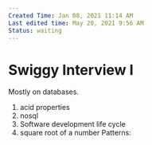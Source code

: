 ```yaml
---
Created Time: Jan 08, 2021 11:14 AM
Last edited time: May 20, 2021 9:56 AM
Status: waiting
---
```


# Swiggy Interview I

Mostly on databases. 
1. acid properties
2. nosql
3. Software development life cycle
4. square root of a number
Patterns: 